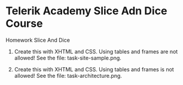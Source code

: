 Telerik Academy
Slice Adn Dice Course
=========================

Homework Slice And Dice

1. Create this with XHTML and CSS. Using tables and frames are not allowed! See the file: task-site-sample.png.

2. Create this with XHTML and CSS. Using tables and frames is not allowed! See the file: task-architecture.png.
